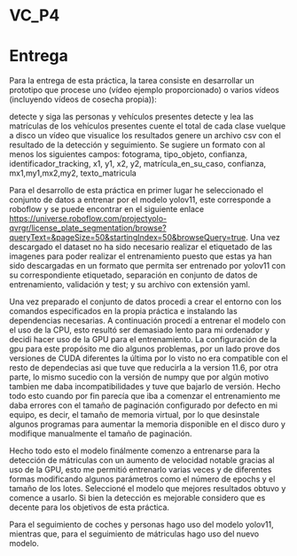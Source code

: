 # VC_P4
# Entrega
Para la entrega de esta práctica, la tarea consiste en desarrollar un prototipo que procese uno (vídeo ejemplo proporcionado) o varios vídeos (incluyendo vídeos de cosecha propia)):

detecte y siga las personas y vehículos presentes
detecte y lea las matrículas de los vehículos presentes
cuente el total de cada clase
vuelque a disco un vídeo que visualice los resultados
genere un archivo csv con el resultado de la detección y seguimiento. Se sugiere un formato con al menos los siguientes campos:
fotograma, tipo_objeto, confianza, identificador_tracking, x1, y1, x2, y2, matrícula_en_su_caso, confianza, mx1,my1,mx2,my2, texto_matricula

Para el desarrollo de esta práctica en primer lugar he seleccionado el conjunto de datos a entrenar por el modelo yolov11, este corresponde a roboflow y se puede encontrar en el siguiente enlace https://universe.roboflow.com/projectyolo-qvrgr/license_plate_segmentation/browse?queryText=&pageSize=50&startingIndex=50&browseQuery=true. Una vez descargado el dataset no ha sido necesario realizar el etiquetado de las imagenes para poder realizar el entrenamiento puesto que estas ya han sido descargadas en un formato que permita ser entrenado por yolov11 con su correspondiente etiquetado, separación en conjunto de datos de entrenamiento, validación y test; y su archivo con extensión yaml.

Una vez preparado el conjunto de datos procedi a crear el entorno con los comandos especificados en la propia práctica e instalando las dependencias necesarias. A continuación procedí a entrenar el modelo con el uso de la CPU, esto resultó ser demasiado lento para mi ordenador y decidi hacer uso de la GPU para el entrenamiento. La configuración de la gpu para este propósito me dio algunos problemas, por un lado prove dos versiones de CUDA diferentes la última por lo visto no era compatible con el resto de dependecias asi que tuve que reducirla a la version 11.6, por otra parte, lo mismo sucedio con la versión de numpy que por algún motivo tambien me daba incompatibilidades y tuve que bajarlo de versión. Hecho todo esto cuando por fin parecía que iba a comenzar el entrenamiento me daba errores con el tamaño de paginación configurado por defecto en mi equipo, es decir, el tamaño de memoria virtual, por lo que desinstale algunos programas para aumentar la memoria disponible en el disco duro y modifique manualmente el tamaño de paginación. 

Hecho todo esto el modelo finálmente comenzo a entrenarse para la detección de mátriculas con un aumento de velocidad notable gracias al uso de la GPU, esto me permitió entrenarlo varias veces y de diferentes formas modificando algunos parámetros como el número de epochs y el tamaño de los lotes. Seleccioné el modelo que mejores resultados obtuvo y comence a usarlo. Si bien la detección es mejorable considero que es decente para los objetivos de esta práctica. 

Para el seguimiento de coches y personas hago uso del modelo yolov11, mientras que, para el seguimiento de mátriculas hago uso del nuevo modelo.



